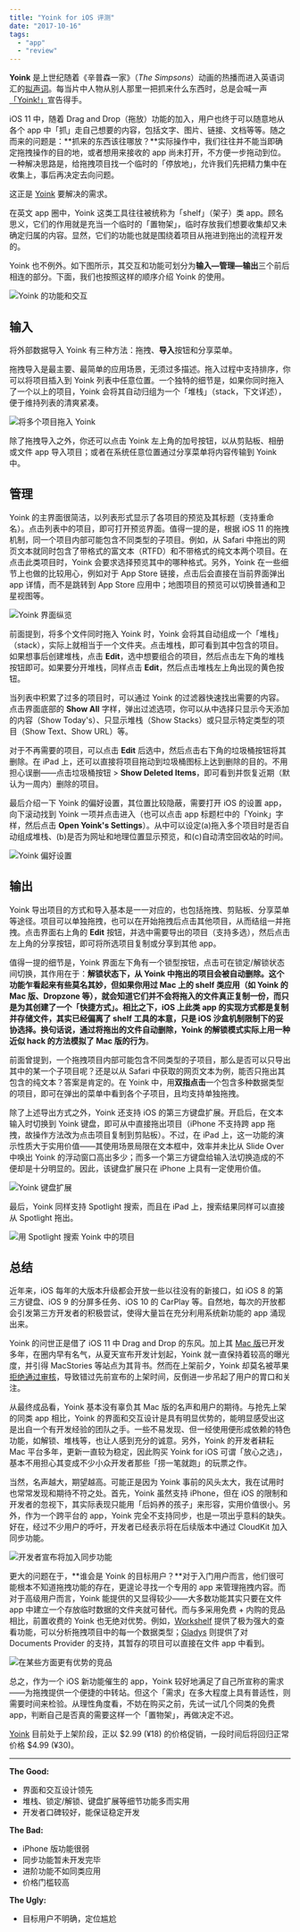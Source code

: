 ```yaml
---
title: "Yoink for iOS 评测"
date: "2017-10-16"
tags:
  - "app"
  - "review"
---
```


**Yoink** 是上世纪随着《辛普森一家》（_The Simpsons_）动画的热播而进入英语词汇的[拟声词](http://www.urbandictionary.com/define.php?term=Yoink)。每当片中人物从别人那里一把抓来什么东西时，总是会喊一声[「Yoink!」](https://www.youtube.com/watch?v=CJh1hmmLLzw)宣告得手。

iOS 11 中，随着 Drag and Drop（拖放）功能的加入，用户也终于可以随意地从各个 app 中「抓」走自己想要的内容，包括文字、图片、链接、文档等等。随之而来的问题是：**抓来的东西该往哪放？**实际操作中，我们往往并不能当即确定拖拽操作的目的地，或者想用来接收的 app 尚未打开，不方便一步拖动到位。一种解决思路是，给拖拽项目找一个临时的「停放地」，允许我们先把精力集中在收集上，事后再决定去向问题。

这正是 [Yoink](https://eternalstorms.at/yoink/ios/) 要解决的需求。

在英文 app 圈中，Yoink 这类工具往往被统称为「shelf」（架子）类 app。顾名思义，它们的作用就是充当一个临时的「置物架」，临时存放我们想要收集却又未确定归属的内容。显然，它们的功能也就是围绕着项目从拖进到拖出的流程开发的。

Yoink 也不例外。如下图所示，其交互和功能可划分为**输入—管理—输出**三个前后相连的部分。下面，我们也按照这样的顺序介绍 Yoink 的使用。

![Yoink 的功能和交互](https://ooo.0o0.ooo/2017/10/14/59e16cea5f342.png)

## 输入

将外部数据导入 Yoink 有三种方法：拖拽、**导入**按钮和分享菜单。

拖拽导入是最主要、最简单的应用场景，无须过多描述。拖入过程中支持排序，你可以将项目插入到 Yoink 列表中任意位置。一个独特的细节是，如果你同时拖入了一个以上的项目，Yoink 会将其自动归组为一个「堆栈」（stack，下文详述），便于维持列表的清爽紧凑。

![将多个项目拖入 Yoink](https://ooo.0o0.ooo/2017/10/14/59e16d32eb918.png)

除了拖拽导入之外，你还可以点击 Yoink 左上角的加号按钮，以从剪贴板、相册或文件 app 导入项目；或者在系统任意位置通过分享菜单将内容传输到 Yoink 中。

## 管理

Yoink 的主界面很简洁，以列表形式显示了各项目的预览及其标题（支持重命名）。点击列表中的项目，即可打开预览界面。值得一提的是，根据 iOS 11 的拖拽机制，同一个项目内部可能包含不同类型的子项目。例如，从 Safari 中拖出的网页文本就同时包含了带格式的富文本（RTFD）和不带格式的纯文本两个项目。在点击此类项目时，Yoink 会要求选择预览其中的哪种格式。另外，Yoink 在一些细节上也做的比较用心，例如对于 App Store 链接，点击后会直接在当前界面弹出 app 详情，而不是跳转到 App Store 应用中；地图项目的预览可以切换普通和卫星视图等。

![Yoink 界面纵览](https://ooo.0o0.ooo/2017/10/14/59e16d6c38df9.png)

前面提到，将多个文件同时拖入 Yoink 时，Yoink 会将其自动组成一个「堆栈」（stack），实际上就相当于一个文件夹。点击堆栈，即可看到其中包含的项目。如果想事后创建堆栈，点击 **Edit**，选中想要组合的项目，然后点击左下角的堆栈按钮即可。如果要分开堆栈，同样点击 **Edit**，然后点击堆栈左上角出现的黄色按钮。

当列表中积累了过多的项目时，可以通过 Yoink 的过滤器快速找出需要的内容。点击界面底部的 **Show All** 字样，弹出过滤选项，你可以从中选择只显示今天添加的内容（Show Today's）、只显示堆栈（Show Stacks）或只显示特定类型的项目（Show Text、Show URL）等。

对于不再需要的项目，可以点击 **Edit** 后选中，然后点击右下角的垃圾桶按钮将其删除。在 iPad 上，还可以直接将项目拖动到垃圾桶图标上达到删除的目的。不用担心误删——点击垃圾桶按钮 > **Show Deleted Items**，即可看到并恢复近期（默认为一周内）删除的项目。

最后介绍一下 Yoink 的偏好设置，其位置比较隐蔽，需要打开 iOS 的设置 app，向下滚动找到 Yoink 一项并点击进入（也可以点击 app 标题栏中的「Yoink」字样，然后点击 **Open Yoink's Settings**）。从中可以设定(a)拖入多个项目时是否自动组成堆栈、(b)是否为网址和地理位置显示预览，和(c)自动清空回收站的时间。

![Yoink 偏好设置](https://ooo.0o0.ooo/2017/10/14/59e16e02bd165.png)

## 输出

Yoink 导出项目的方式和导入基本是一一对应的，也包括拖拽、剪贴板、分享菜单等途径。项目可以单独拖拽，也可以在开始拖拽后点击其他项目，从而结组一并拖拽。点击界面右上角的 **Edit** 按钮，并选中需要导出的项目（支持多选），然后点击左上角的分享按钮，即可将所选项目复制或分享到其他 app。

值得一提的细节是，Yoink 界面左下角有一个锁型按钮，点击可在锁定/解锁状态间切换，其作用在于：**解锁状态下，从 Yoink 中拖出的项目会被自动删除。**这个功能乍看起来有些莫名其妙，但如果你用过 Mac 上的 shelf 类应用（如 Yoink 的 Mac 版、Dropzone 等），就会知道它们并不会将拖入的文件真正复制一份，而只是为其创建了一个「快捷方式」。相比之下，iOS 上此类 app 的实现方式都是复制并存储文件，其实已经偏离了 shelf 工具的本意，只是 iOS 沙盒机制限制下的妥协选择。换句话说，通过将拖出的文件自动删除，Yoink 的解锁模式实际上用一种近似 hack 的方法**模拟了 Mac 版的行为**。

前面曾提到，一个拖拽项目内部可能包含不同类型的子项目，那么是否可以只导出其中的某一个子项目呢？还是以从 Safari 中获取的网页文本为例，能否只拖出其包含的纯文本？答案是肯定的。在 Yoink 中，用**双指点击**一个包含多种数据类型的项目，即可在弹出的菜单中看到各个子项目，且均支持单独拖拽。

除了上述导出方式之外，Yoink 还支持 iOS 的第三方键盘扩展。开启后，在文本输入时切换到 Yoink 键盘，即可从中直接拖出项目（iPhone 不支持跨 app 拖拽，故操作方法改为点击项目复制到剪贴板）。不过，在 iPad 上，这一功能的演示性质大于实用价值——其使用场景局限在文本框中，效率并未比从 Slide Over 中唤出 Yoink 的浮动窗口高出多少；而多一个第三方键盘给输入法切换造成的不便却是十分明显的。因此，该键盘扩展只在 iPhone 上具有一定使用价值。

![Yoink 键盘扩展](https://ooo.0o0.ooo/2017/10/14/59e16e07e3f92.png)

最后，Yoink 同样支持 Spotlight 搜索，而且在 iPad 上，搜索结果同样可以直接从 Spotlight 拖出。

![用 Spotlight 搜索 Yoink 中的项目](https://ooo.0o0.ooo/2017/10/14/59e16e447ce28.png)

## 总结

近年来，iOS 每年的大版本升级都会开放一些以往没有的新接口，如 iOS 8 的第三方键盘、iOS 9 的分屏多任务、iOS 10 的 CarPlay 等。自然地，每次的开放都会引发第三方开发者的积极尝试，使得大量旨在充分利用系统新功能的 app 涌现出来。

Yoink 的问世正是借了 iOS 11 中 Drag and Drop 的东风。加上其 [Mac 版](https://eternalstorms.at/yoink/mac/Yoink_for_Mac_-_Simplify_and_Improve_Drag_and_Drop_on_your_Mac/Yoink_for_Mac_-_Simplify_drag_and_drop_on_your_Mac.html)已开发多年，在圈内早有名气，从夏天宣布开发计划起，Yoink 就一直保持着较高的曝光度，并引得 MacStories 等站点为其背书。然而在上架前夕，Yoink 却莫名被苹果[拒绝通过审核](https://twitter.com/YoinkApp/status/910765771109879808)，导致错过先前宣布的上架时间，反倒进一步吊起了用户的胃口和关注。

从最终成品看，Yoink 基本没有辜负其 Mac 版的名声和用户的期待。与抢先上架的同类 app 相比，Yoink 的界面和交互设计是具有明显优势的，能明显感受出这是出自一个有开发经验的团队之手。一些不易发现、但一经使用便形成依赖的特色功能，如解锁、堆栈等，也让人感到充分的诚意。另外，Yoink 的开发者耕耘 Mac 平台多年，更新一直较为稳定，因此购买 Yoink for iOS 可谓「放心之选」，基本不用担心其变成不少小众开发者那些「捞一笔就跑」的玩票之作。

当然，名声越大，期望越高。可能正是因为 Yoink 事前的风头太大，我在试用时也常常发现和期待不符之处。首先，Yoink 虽然支持 iPhone，但在 iOS 的限制和开发者的忽视下，其实际表现只能用「后妈养的孩子」来形容，实用价值很小。另外，作为一个跨平台的 app，Yoink 完全不支持同步，也是一项出乎意料的缺失。好在，经过不少用户的呼吁，开发者已经表示将在后续版本中通过 CloudKit 加入同步功能。

![开发者宣布将加入同步功能](https://ooo.0o0.ooo/2017/10/14/59e16eb9d0442.jpg)

更大的问题在于，**谁会是 Yoink 的目标用户？**对于入门用户而言，他们很可能根本不知道拖拽功能的存在，更遑论寻找一个专用的 app 来管理拖拽内容。而对于高级用户而言，Yoink 能提供的又显得较少——大多数功能其实只要在文件 app 中建立一个存放临时数据的文件夹就可替代。而与多采用免费 + 内购的竞品相比，前置收费的 Yoink 也无绝对优势。例如，[Workshelf](https://itunes.apple.com/us/app/workshelf/id1246964517?mt=8) 提供了极为强大的查看功能，可以分析拖拽项目中的每一个数据类型；[Gladys](https://itunes.apple.com/us/app/gladys/id1257526927?l=en&mt=8) 则提供了对 Documents Provider 的支持，其暂存的项目可以直接在文件 app 中看到。

![在某些方面更有优势的竞品](https://ooo.0o0.ooo/2017/10/14/59e16f58ccc87.png)

总之，作为一个 iOS 新功能催生的 app，Yoink 较好地满足了自己所宣称的需求——为拖拽提供一个便捷的中转站。但这个「需求」在多大程度上具有普适性，则需要时间来检验。从理性角度看，不妨在购买之前，先试一试几个同类的免费 app，判断自己是否真的需要这样一个「置物架」，再做决定不迟。

[Yoink](https://itunes.apple.com/us/app/yoink-improved-drag-and-drop/id1260915283?mt=8) 目前处于上架阶段，正以 $2.99 (¥18) 的价格促销，一段时间后将回归正常价格 $4.99 (¥30)。

* * *

**The Good:**

- 界面和交互设计领先
- 堆栈、锁定/解锁、键盘扩展等细节功能多而实用
- 开发者口碑较好，能保证稳定开发

**The Bad:**

- iPhone 版功能很弱
- 同步功能暂未开发完毕
- 进阶功能不如同类应用
- 价格门槛较高

**The Ugly:**

- 目标用户不明确，定位尴尬

